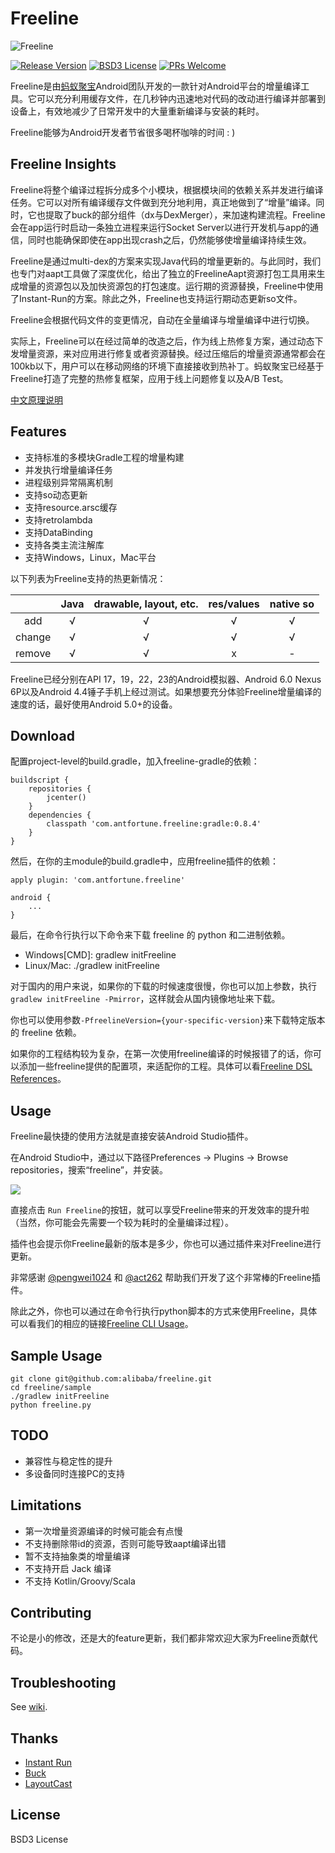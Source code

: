 # Freeline

![Freeline](http://ww4.sinaimg.cn/large/006tNc79gw1f6ooza8pkuj30h804gjrk.jpg)

[![Release Version](https://img.shields.io/badge/release-0.8.4-red.svg)](https://github.com/alibaba/freeline/releases) [![BSD3 License](https://img.shields.io/badge/license-BSD3-blue.svg)](https://github.com/alibaba/freeline/blob/master/LICENSE) [![PRs Welcome](https://img.shields.io/badge/PRs-welcome-brightgreen.svg)](https://github.com/alibaba/freeline/pulls)

Freeline是由[蚂蚁聚宝](https://www.antfortune.com/)Android团队开发的一款针对Android平台的增量编译工具。它可以充分利用缓存文件，在几秒钟内迅速地对代码的改动进行编译并部署到设备上，有效地减少了日常开发中的大量重新编译与安装的耗时。

Freeline能够为Android开发者节省很多喝杯咖啡的时间 : )

## Freeline Insights
Freeline将整个编译过程拆分成多个小模块，根据模块间的依赖关系并发进行编译任务。它可以对所有编译缓存文件做到充分地利用，真正地做到了“增量”编译。同时，它也提取了buck的部分组件（dx与DexMerger），来加速构建流程。Freeline会在app运行时启动一条独立进程来运行Socket Server以进行开发机与app的通信，同时也能确保即使在app出现crash之后，仍然能够使增量编译持续生效。

Freeline是通过multi-dex的方案来实现Java代码的增量更新的。与此同时，我们也专门对aapt工具做了深度优化，给出了独立的FreelineAapt资源打包工具用来生成增量的资源包以及加快资源包的打包速度。运行期的资源替换，Freeline中使用了Instant-Run的方案。除此之外，Freeline也支持运行期动态更新so文件。

Freeline会根据代码文件的变更情况，自动在全量编译与增量编译中进行切换。

实际上，Freeline可以在经过简单的改造之后，作为线上热修复方案，通过动态下发增量资源，来对应用进行修复或者资源替换。经过压缩后的增量资源通常都会在100kb以下，用户可以在移动网络的环境下直接接收到热补丁。蚂蚁聚宝已经基于Freeline打造了完整的热修复框架，应用于线上问题修复以及A/B Test。

[中文原理说明](https://yq.aliyun.com/articles/59122?spm=5176.8091938.0.0.1Bw3mU)

## Features
- 支持标准的多模块Gradle工程的增量构建
- 并发执行增量编译任务
- 进程级别异常隔离机制
- 支持so动态更新
- 支持resource.arsc缓存
- 支持retrolambda
- 支持DataBinding
- 支持各类主流注解库
- 支持Windows，Linux，Mac平台

以下列表为Freeline支持的热更新情况：

|| Java | drawable, layout, etc. | res/values | native so|
|:-----:|:----:|:----:|:----:|:----:|
| add    | √    | √    |√ |   √   |     
| change    | √    |  √   |√ |   √   | 
| remove   | √    |   √  |x|   -   | 

Freeline已经分别在API 17，19，22，23的Android模拟器、Android 6.0 Nexus 6P以及Android 4.4锤子手机上经过测试。如果想要充分体验Freeline增量编译的速度的话，最好使用Android 5.0+的设备。

## Download
配置project-level的build.gradle，加入freeline-gradle的依赖：

````Gradle
buildscript {
    repositories {
        jcenter()
    }
    dependencies {
        classpath 'com.antfortune.freeline:gradle:0.8.4'
    }
}
````
然后，在你的主module的build.gradle中，应用freeline插件的依赖：

````Gradle
apply plugin: 'com.antfortune.freeline'

android {
    ...
}
````

最后，在命令行执行以下命令来下载 freeline 的 python 和二进制依赖。

- Windows[CMD]: gradlew initFreeline
- Linux/Mac: ./gradlew initFreeline

对于国内的用户来说，如果你的下载的时候速度很慢，你也可以加上参数，执行`gradlew initFreeline -Pmirror`，这样就会从国内镜像地址来下载。

你也可以使用参数`-PfreelineVersion={your-specific-version}`来下载特定版本的 freeline 依赖。

如果你的工程结构较为复杂，在第一次使用freeline编译的时候报错了的话，你可以添加一些freeline提供的配置项，来适配你的工程。具体可以看[Freeline DSL References](https://github.com/alibaba/freeline/wiki/Freeline-DSL-References)。

## Usage
Freeline最快捷的使用方法就是直接安装Android Studio插件。

在Android Studio中，通过以下路径Preferences → Plugins → Browse repositories，搜索“freeline”，并安装。

![](http://ww4.sinaimg.cn/large/65e4f1e6gw1f82eknaeudj20tk01omxe.jpg)

直接点击 `Run Freeline`的按钮，就可以享受Freeline带来的开发效率的提升啦（当然，你可能会先需要一个较为耗时的全量编译过程）。

插件也会提示你Freeline最新的版本是多少，你也可以通过插件来对Freeline进行更新。

非常感谢 [@pengwei1024](https://github.com/pengwei1024) 和 [@act262](https://github.com/act262) 帮助我们开发了这个非常棒的Freeline插件。

除此之外，你也可以通过在命令行执行python脚本的方式来使用Freeline，具体可以看我们的相应的链接[Freeline CLI Usage](https://github.com/alibaba/freeline/wiki/Freeline-CLI-Usage)。

## Sample Usage
````
git clone git@github.com:alibaba/freeline.git
cd freeline/sample
./gradlew initFreeline
python freeline.py
````

## TODO
- 兼容性与稳定性的提升
- 多设备同时连接PC的支持

## Limitations
- 第一次增量资源编译的时候可能会有点慢
- 不支持删除带id的资源，否则可能导致aapt编译出错
- 暂不支持抽象类的增量编译
- 不支持开启 Jack 编译
- 不支持 Kotlin/Groovy/Scala

## Contributing
不论是小的修改，还是大的feature更新，我们都非常欢迎大家为Freeline贡献代码。

## Troubleshooting
See [wiki](https://github.com/alibaba/freeline/wiki/%E5%B8%B8%E8%A7%81%E9%97%AE%E9%A2%98).

## Thanks
- [Instant Run](https://developer.android.com/studio/run/index.html#instant-run)
- [Buck](https://github.com/facebook/buck)
- [LayoutCast](https://github.com/mmin18/LayoutCast)

## License
BSD3 License
